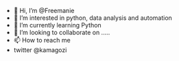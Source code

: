 - 👋 Hi, I’m @Freemanie
- 👀 I’m interested in  python, data analysis and automation
- 🌱 I’m currently learning Python
- 💞️ I’m looking to collaborate on .....
- 📫 How to reach me 
- twitter @kamagozi
<!---
Freemanie/Freemanie is a ✨ special ✨ repository because its `README.md` (this file) appears on your GitHub profile.
You can click the Preview link to take a look at your changes.
--->
